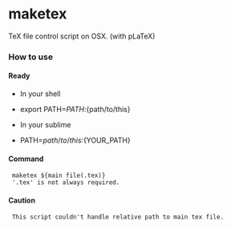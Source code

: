 maketex
=======

TeX file control script on OSX. (with pLaTeX)

### How to use

#### Ready

+ In your shell
+ export PATH=$PATH:${path/to/this}

+ In your sublime
+ PATH=${path/to/this}:${YOUR_PATH}

#### Command
     maketex ${main file(.tex)}
     '.tex' is not always required.

#### Caution
     This script couldn't handle relative path to main tex file.